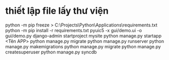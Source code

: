 # thiết lập file lấy thư viện

python -m pip freeze > C:\Projects\Python\Applications\requirements.txt
python -m pip install -r requirements.txt
pyuic5 -x gui/demo.ui -o gui/demo.py
django-admin startproject mysite
python manage.py startapp <Tên APP>
python manage.py migrate
python manage.py runserver
python manage.py makemigrations
python manage.py migrate
python manage.py createsuperuser
python manage.py syncdb
